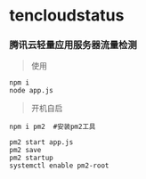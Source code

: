 # tencloudstatus

### 腾讯云轻量应用服务器流量检测

> 使用 
> 
```
npm i
node app.js
```

> 开机自启 
> 
```
npm i pm2  #安装pm2工具

pm2 start app.js
pm2 save
pm2 startup
systemctl enable pm2-root
```